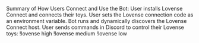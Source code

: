 Summary of How Users Connect and Use the Bot:
User installs Lovense Connect and connects their toys.
User sets the Lovense connection code as an environment variable.
Bot runs and dynamically discovers the Lovense Connect host.
User sends commands in Discord to control their Lovense toys:
!lovense high
!lovense medium
!lovense low
